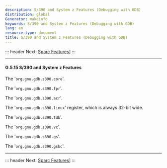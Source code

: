 ```yaml
---
description: S/390 and System z Features (Debugging with GDB)
distribution: global
Generator: makeinfo
keywords: S/390 and System z Features (Debugging with GDB)
lang: en
resource-type: document
title: S/390 and System z Features (Debugging with GDB)
---
```

::: header
Next: [Sparc Features](Sparc-Features.html#Sparc-Features)]
:::

---

#### G.5.15 S/390 and System z Features

The '`org.gnu.gdb.s390.core`'.

The '`org.gnu.gdb.s390.fpr`'.

The '`org.gnu.gdb.s390.acr`'.

The '`org.gnu.gdb.s390.linux`' register, which is always 32-bit wide.

The '`org.gnu.gdb.s390.tdb`'.

The '`org.gnu.gdb.s390.vx`'.

The '`org.gnu.gdb.s390.gs`'.

The '`org.gnu.gdb.s390.gsbc`'.

---

::: header
Next: [Sparc Features](Sparc-Features.html#Sparc-Features)]
:::
